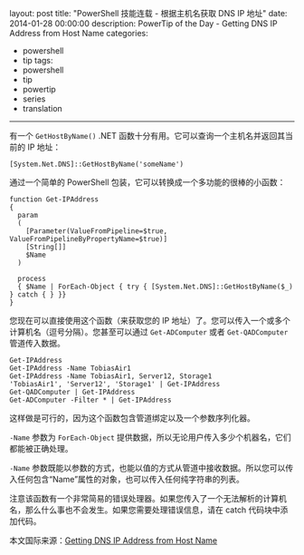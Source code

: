 layout: post
title: "PowerShell 技能连载 - 根据主机名获取 DNS IP 地址"
date: 2014-01-28 00:00:00
description: PowerTip of the Day - Getting DNS IP Address from Host Name
categories:
- powershell
- tip
tags:
- powershell
- tip
- powertip
- series
- translation
---
有一个 `GetHostByName()` .NET 函数十分有用。它可以查询一个主机名并返回其当前的 IP 地址：

	[System.Net.DNS]::GetHostByName('someName')

通过一个简单的 PowerShell 包装，它可以转换成一个多功能的很棒的小函数：

	function Get-IPAddress
	{
	  param
	  (
	    [Parameter(ValueFromPipeline=$true, ValueFromPipelineByPropertyName=$true)]
	    [String[]]
	    $Name
	  )
	
	  process
	  { $Name | ForEach-Object { try { [System.Net.DNS]::GetHostByName($_) } catch { } }}
	}

您现在可以直接使用这个函数（来获取您的 IP 地址）了。您可以传入一个或多个计算机名（逗号分隔）。您甚至可以通过 `Get-ADComputer` 或者 `Get-QADComputer` 管道传入数据。

	Get-IPAddress
	Get-IPAddress -Name TobiasAir1
	Get-IPAddress -Name TobiasAir1, Server12, Storage1
	'TobiasAir1', 'Server12', 'Storage1' | Get-IPAddress
	Get-QADComputer | Get-IPAddress
	Get-ADComputer -Filter * | Get-IPAddress

这样做是可行的，因为这个函数包含管道绑定以及一个参数序列化器。

`-Name` 参数为 `ForEach-Object` 提供数据，所以无论用户传入多少个机器名，它们都能被正确处理。

`-Name` 参数既能以参数的方式，也能以值的方式从管道中接收数据。所以您可以传入任何包含“Name”属性的对象，也可以传入任何纯字符串的列表。

注意该函数有一个非常简易的错误处理器。如果您传入了一个无法解析的计算机名，那么什么事也不会发生。如果您需要处理错误信息，请在 catch 代码块中添加代码。

<!--more-->
本文国际来源：[Getting DNS IP Address from Host Name](http://community.idera.com/powershell/powertips/b/tips/posts/getting-dns-ip-address-from-host-name)
